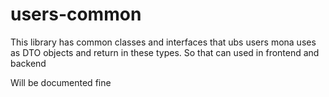 # users-common

This library has common classes and interfaces that ubs users mona uses as DTO objects and return in these types. So that can used in frontend and backend

Will be documented fine

